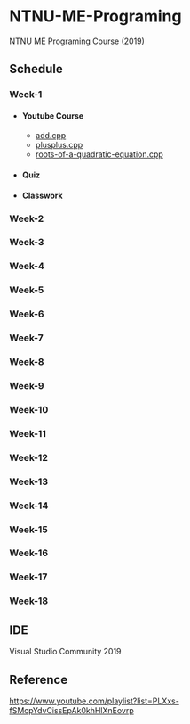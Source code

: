 # NTNU-ME-Programing
NTNU ME Programing Course (2019)

## Schedule
### Week-1 

  * #### Youtube Course
    * [add.cpp](Week-1/YoutubeCourse/add.cpp)
    * [plusplus.cpp](Week-1/YoutubeCourse/plusplus.cpp)
    * [roots-of-a-quadratic-equation.cpp](Week-1/YoutubeCourse/roots-of-a-quadratic-equation.cpp)
  * #### Quiz
  * #### Classwork
### Week-2 

### Week-3

### Week-4

### Week-5

### Week-6

### Week-7

### Week-8

### Week-9

### Week-10

### Week-11

### Week-12

### Week-13

### Week-14

### Week-15

### Week-16

### Week-17

### Week-18

## IDE
Visual Studio Community 2019

## Reference
https://www.youtube.com/playlist?list=PLXxs-fSMcpYdvCissEpAk0khHlXnEovrp
